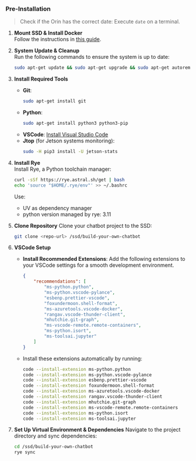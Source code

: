 ### Pre-Installation

> Check if the Orin has the correct date: Execute `date` on a terminal.

1. **Mount SSD & Install Docker**  
   Follow the instructions in [this guide](https://www.jetson-ai-lab.com/tips_ssd-docker.html).

2. **System Update & Cleanup**  
   Run the following commands to ensure the system is up to date:
   ```bash
   sudo apt-get update && sudo apt-get upgrade && sudo apt-get autoremove
   ```

3. **Install Required Tools**
   - **Git**:
     ```bash
     sudo apt-get install git
     ```
   - **Python**:
     ```bash
     sudo apt-get install python3 python3-pip
     ```
   - **VSCode**: [Install Visual Studio Code](https://code.visualstudio.com/Download)
   - **Jtop** (for Jetson systems monitoring):
     ```bash
     sudo -H pip3 install -U jetson-stats
     ```

4. **Install Rye**  
   Install Rye, a Python toolchain manager:
   ```bash
   curl -sSf https://rye.astral.sh/get | bash
   echo 'source "$HOME/.rye/env"' >> ~/.bashrc
   ```

   Use:
   
   - UV as dependency manager 
   - python version managed by rye: 3.11

5. **Clone Repository**
   Clone your chatbot project to the SSD:
   ```bash
   git clone <repo-url> /ssd/build-your-own-chatbot
   ```

6. **VSCode Setup**
   - **Install Recommended Extensions**: Add the following extensions to your VSCode settings for a smooth development environment.
     ```json
     {
         "recommendations": [
             "ms-python.python",
             "ms-python.vscode-pylance",
             "esbenp.prettier-vscode",
             "foxundermoon.shell-format",
             "ms-azuretools.vscode-docker",
             "rangav.vscode-thunder-client",
             "mhutchie.git-graph",
             "ms-vscode-remote.remote-containers",
             "ms-python.isort",
             "ms-toolsai.jupyter"
         ]
     }
     ```
   - Install these extensions automatically by running:
     ```bash
     code --install-extension ms-python.python
     code --install-extension ms-python.vscode-pylance
     code --install-extension esbenp.prettier-vscode
     code --install-extension foxundermoon.shell-format
     code --install-extension ms-azuretools.vscode-docker
     code --install-extension rangav.vscode-thunder-client
     code --install-extension mhutchie.git-graph
     code --install-extension ms-vscode-remote.remote-containers
     code --install-extension ms-python.isort
     code --install-extension ms-toolsai.jupyter
     ```

7. **Set Up Virtual Environment & Dependencies**
   Navigate to the project directory and sync dependencies:
   ```bash
   cd /ssd/build-your-own-chatbot
   rye sync
   ```